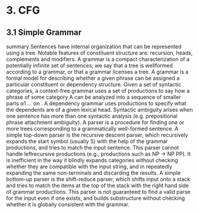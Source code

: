 # 3. CFG
## 3.1 Simple Grammar

summary
Sentences have internal organization that can be represented using a tree. Notable features of constituent structure are: recursion, heads, complements and modifiers. A grammar is a compact characterization of a potentially infinite set of sentences; we say that a tree is wellformed according to a grammar, or that a grammar licenses a tree. A grammar is a formal model for describing whether a given phrase can be assigned a particular constituent or dependency structure. Given a set of syntactic categories, a context-free grammar uses a set of productions to say how a phrase of some category A can be analyzed into a sequence of smaller parts α1  ... αn . A dependency grammar uses productions to specify what the dependents are of a given lexical head. Syntactic ambiguity arises when one sentence has more than one syntactic analysis (e.g. prepositional phrase attachment ambiguity). A parser is a procedure for finding one or more trees corresponding to a grammatically well-formed sentence. A simple top-down parser is the recursive descent parser, which recursively expands the start symbol (usually S) with the help of the grammar productions, and tries to match the input sentence. This parser cannot handle leftrecursive productions (e.g., productions such as NP -> NP PP). It is inefficient in the way it blindly expands categories without checking whether they are compatible with the input string, and in repeatedly expanding the same non-terminals and discarding the results. A simple bottom-up parser is the shift-reduce parser, which shifts input onto a stack and tries to match the items at the top of the stack with the right hand side of grammar productions. This parser is not guaranteed to find a valid parse for the input even if one exists, and builds substructure without checking whether it is globally consistent with the grammar.